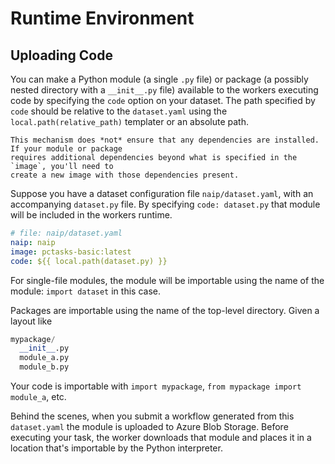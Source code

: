 # Runtime Environment

## Uploading Code

You can make a Python module (a single `.py` file) or package (a possibly nested directory with a `__init__.py` file) available
to the workers executing code by specifying the `code` option on your dataset. The path specified by `code` should be relative to
the `dataset.yaml` using the ``local.path(relative_path)`` templater or an absolute path.

```{warning}
This mechanism does *not* ensure that any dependencies are installed. If your module or package
requires additional dependencies beyond what is specified in the `image`, you'll need to
create a new image with those dependencies present.
```

Suppose you have a dataset configuration file `naip/dataset.yaml`, with an accompanying `dataset.py` file. By specifying `code: dataset.py`
that module will be included in the workers runtime.

```yaml
# file: naip/dataset.yaml
naip: naip
image: pctasks-basic:latest
code: ${{ local.path(dataset.py) }}
```

For single-file modules, the module will be importable using the name of the module: `import dataset` in this case.

Packages are importable using the name of the top-level directory. Given a layout like

```python
mypackage/
  __init__.py
  module_a.py
  module_b.py
```

Your code is importable with `import mypackage`, `from mypackage import module_a`, etc.

Behind the scenes, when you submit a workflow generated from this `dataset.yaml`
the module is uploaded to Azure Blob Storage. Before executing your task, the
worker downloads that module and places it in a location that's importable by
the Python interpreter.